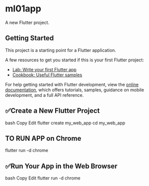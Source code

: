 # ml01app

A new Flutter project.

## Getting Started

This project is a starting point for a Flutter application.

A few resources to get you started if this is your first Flutter project:

- [Lab: Write your first Flutter app](https://docs.flutter.dev/get-started/codelab)
- [Cookbook: Useful Flutter samples](https://docs.flutter.dev/cookbook)

For help getting started with Flutter development, view the
[online documentation](https://docs.flutter.dev/), which offers tutorials,
samples, guidance on mobile development, and a full API reference.


## ✅Create a New Flutter Project
bash
Copy
Edit
flutter create my_web_app
cd my_web_app

## TO RUN APP on Chrome
flutter run -d chrome

## ✅Run Your App in the Web Browser
bash
Copy
Edit
flutter run -d chrome